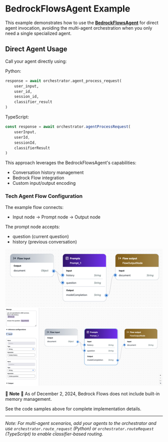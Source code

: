 # BedrockFlowsAgent Example

This example demonstrates how to use the **[BedrockFlowsAgent](https://awslabs.github.io/agent-squad/agents/built-in/bedrock-flows-agent/)** for direct agent invocation, avoiding the multi-agent orchestration when you only need a single specialized agent.

## Direct Agent Usage
Call your agent directly using:

Python:
```python
response = await orchestrator.agent_process_request(
    user_input,
    user_id,
    session_id,
    classifier_result
)
```

TypeScript:
```typescript
const response = await orchestrator.agentProcessRequest(
    userInput,
    userId,
    sessionId,
    classifierResult
)
```

This approach leverages the BedrockFlowsAgent's capabilities:
- Conversation history management
- Bedrock Flow integration
- Custom input/output encoding

### Tech Agent Flow Configuration
The example flow connects:
- Input node → Prompt node → Output node

The prompt node accepts:
- question (current question)
- history (previous conversation)

![tech-agent-flow](./tech-agent-flow.png)
![prompt-node-configuration](./prompt-config.png)

📝 **Note**
📅 As of December 2, 2024, Bedrock Flows does not include built-in memory management.

See the code samples above for complete implementation details.

---
*Note: For multi-agent scenarios, add your agents to the orchestrator and use `orchestrator.route_request` (Python) or `orchestrator.routeRequest` (TypeScript) to enable classifier-based routing.*